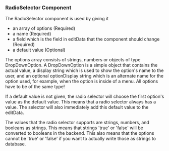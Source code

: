 ### RadioSelector Component

The RadioSelector component is used by giving it

- an array of options (Required)
- a name (Required)
- a field which is the field in editData that the component should change (Required)
- a default value (Optional)

The options array consists of strings, numbers or objects of type DropDownOption. A DropDownOption is a simple object that contains the actual value, a display string which is used to show the option's name to the user, and an optional optionDisplay string which is an alternate name for the option used, for example, when the option is inside of a menu.
All options have to be of the same type!

If a default value is not given, the radio selector will choose the first option's value as the default value. This means that a radio selector always has a value. The selector will also immediately add this default value to the editData.

The values that the radio selector supports are strings, numbers, and booleans as strings. This means that strings 'true' or 'false' will be converted to booleans in the backend. This also means that the options cannot be 'true' or 'false' if you want to actually write those as strings to database.
